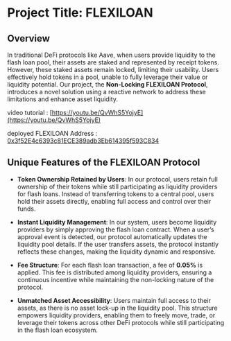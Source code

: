 # Project Title: FLEXILOAN

## Overview

In traditional DeFi protocols like Aave, when users provide liquidity to the flash loan pool, their assets are staked and represented by receipt tokens. However, these staked assets remain locked, limiting their usability. Users effectively hold tokens in a pool, unable to fully leverage their value or liquidity potential. Our project, the **Non-Locking FLEXILOAN Protocol**, introduces a novel solution using a reactive network to address these limitations and enhance asset liquidity.

video tutorial : [https://youtu.be/QvWhS5YojyE](https://youtu.be/QvWhS5YojyE)

deployed FLEXILOAN Address : [0x3f52E4c6393c81ECE389adb3Eb614395f593C834](0x3f52E4c6393c81ECE389adb3Eb614395f593C834)



## Unique Features of the FLEXILOAN Protocol

- **Token Ownership Retained by Users**: In our protocol, users retain full ownership of their tokens while still participating as liquidity providers for flash loans. Instead of transferring tokens to a central pool, users hold their assets directly, enabling full access and control over their funds.

- **Instant Liquidity Management**: In our system, users become liquidity providers by simply approving the flash loan contract. When a user’s approval event is detected, our protocol automatically updates the liquidity pool details. If the user transfers assets, the protocol instantly reflects these changes, making the liquidity dynamic and responsive.

- **Fee Structure**: For each flash loan transaction, a fee of **0.05%** is applied. This fee is distributed among liquidity providers, ensuring a continuous incentive while maintaining the non-locking nature of the protocol.

- **Unmatched Asset Accessibility**: Users maintain full access to their assets, as there is no asset lock-up in the liquidity pool. This structure empowers liquidity providers, enabling them to freely move, trade, or leverage their tokens across other DeFi protocols while still participating in the flash loan ecosystem.
